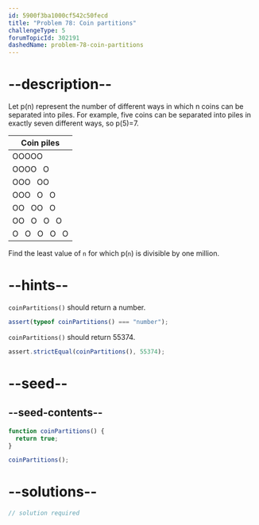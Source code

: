 ```yaml
---
id: 5900f3ba1000cf542c50fecd
title: "Problem 78: Coin partitions"
challengeType: 5
forumTopicId: 302191
dashedName: problem-78-coin-partitions
---
```


# --description--

Let p(n) represent the number of different ways in which n coins can be separated into piles. For example, five coins can be separated into piles in exactly seven different ways, so p(5)=7.

<div style='text-align: center;'>

| Coin piles        |
| ----------------- |
| OOOOO             |
| OOOO   O          |
| OOO   OO          |
| OOO   O   O       |
| OO   OO   O       |
| OO   O   O   O    |
| O   O   O   O   O |

</div>

Find the least value of `n` for which p(`n`) is divisible by one million.

# --hints--

`coinPartitions()` should return a number.

```js
assert(typeof coinPartitions() === "number");
```

`coinPartitions()` should return 55374.

```js
assert.strictEqual(coinPartitions(), 55374);
```

# --seed--

## --seed-contents--

```js
function coinPartitions() {
  return true;
}

coinPartitions();
```

# --solutions--

```js
// solution required
```

